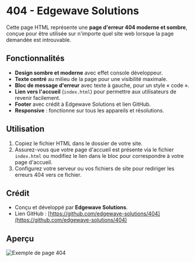 # 404 - Edgewave Solutions

Cette page HTML représente une **page d'erreur 404 moderne et sombre**, conçue pour être utilisée sur n'importe quel site web lorsque la page demandée est introuvable.

## Fonctionnalités

* **Design sombre et moderne** avec effet console développeur.
* **Texte centré** au milieu de la page pour une visibilité maximale.
* **Bloc de message d'erreur** avec texte à gauche, pour un style « code ».
* **Lien vers l'accueil** (`index.html`) pour permettre aux utilisateurs de revenir facilement.
* **Footer** avec crédit à Edgewave Solutions et lien GitHub.
* **Responsive** : fonctionne sur tous les appareils et résolutions.

## Utilisation

1. Copiez le fichier HTML dans le dossier de votre site.
2. Assurez-vous que votre page d'accueil est présente via le fichier `index.html` ou modifiez le lien dans le bloc pour correspondre à votre page d'accueil.
3. Configurez votre serveur ou vos fichiers de site pour rediriger les erreurs 404 vers ce fichier.

## Crédit

* Conçu et développé par **Edgewave Solutions**.
* Lien GitHub : [https://github.com/edgewave-solutions/404](https://github.com/edgewave-solutions/404)

## Aperçu

![Exemple de page 404](https://via.placeholder.com/600x400?text=404+Page+Not+Found)
